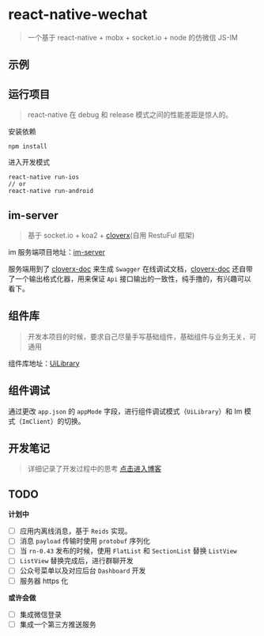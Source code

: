 # react-native-wechat
>一个基于 react-native + mobx + socket.io + node 的仿微信 JS-IM

## 示例


## 运行项目
> react-native 在 debug 和 release 模式之间的性能差距是惊人的。

安装依赖
```shell
npm install
```
进入开发模式
```shell
react-native run-ios
// or
react-native run-android
```

## im-server
> 基于 socket.io + koa2 + [cloverx](https://github.com/clover-x/cloverx)(自用 RestuFul 框架)

im 服务端项目地址：[im-server](https://github.com/plusmancn/im-server)

服务端用到了 [cloverx-doc](https://github.com/clover-x/cloverx-doc) 来生成 `Swagger` 在线调试文档，[cloverx-doc](https://github.com/clover-x/cloverx-doc) 还自带了一个输出格式化器，用来保证 `Api` 接口输出的一致性，纯手撸的，有兴趣可以看下。

## 组件库
> 开发本项目的时候，要求自己尽量手写基础组件，基础组件与业务无关，可通用

组件库地址：[UiLibrary](https://github.com/plusmancn/im-client/blob/master/UiLibrary/README.md)


## 组件调试
通过更改 `app.json` 的 `appMode` 字段，进行组件调试模式（`UiLibrary`）和 Im 模式（`ImClient`）的切换。  

## 开发笔记
> 详细记录了开发过程中的思考 [点击进入博客](https://github.com/plusmancn/plusmancn.github.com)  


## TODO

**计划中**  

- [ ] 应用内离线消息，基于 `Reids` 实现。
- [ ] 消息 `payload` 传输时使用 `protobuf` 序列化
- [ ] 当 `rn-0.43` 发布的时候，使用 `FlatList` 和 `SectionList` 替换 `ListView`
- [ ] `ListView` 替换完成后，进行群聊开发
- [ ] 公众号菜单以及对应后台 `Dashboard` 开发
- [ ] 服务器 https 化

**或许会做**  

- [ ] 集成微信登录
- [ ] 集成一个第三方推送服务
